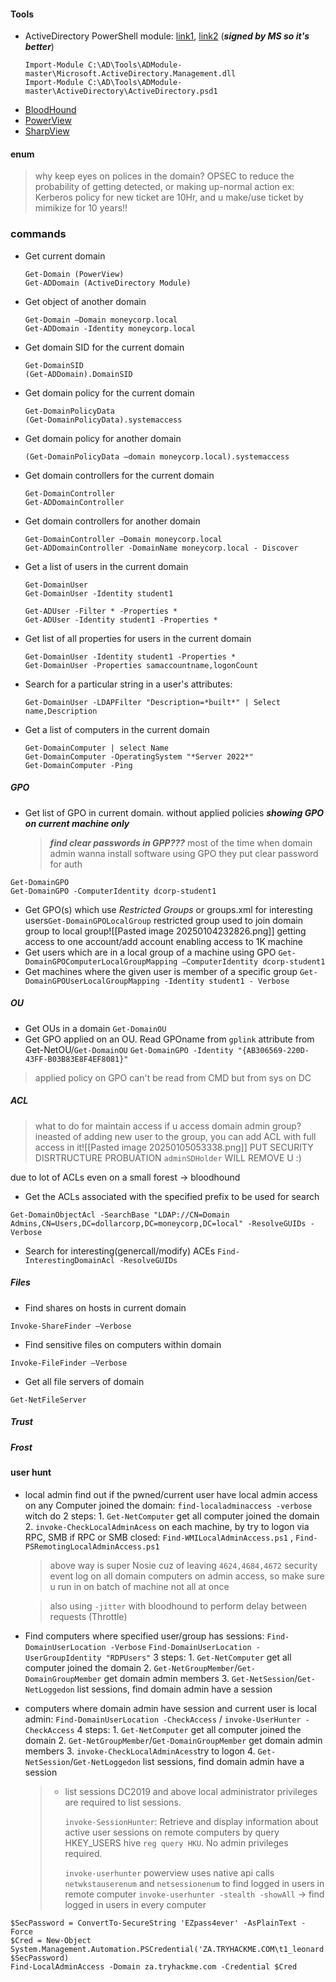 #### Tools
- ActiveDirectory PowerShell module: [link1](https://docs.microsoft.com/en-us/powershell/module/addsadministration/?view=win10-ps), [link2](https://github.com/samratashok/ADModule) (***signed by MS so it's better***)
	```
	Import-Module C:\AD\Tools\ADModule-master\Microsoft.ActiveDirectory.Management.dll 
	Import-Module C:\AD\Tools\ADModule-master\ActiveDirectory\ActiveDirectory.psd1
	```
- [BloodHound](https://github.com/BloodHoundAD/BloodHound)
- [PowerView](https://github.com/ZeroDayLab/PowerSploit/blob/master/Recon/PowerView.ps1)
- [SharpView](https://github.com/tevora-threat/SharpView/)
#### enum
> why keep eyes on polices in the domain? OPSEC
> to reduce the probability of getting detected, or making up-normal action 
> ex: Kerberos policy for new ticket are 10Hr, and u make/use ticket by mimikize for 10 years!!   

### commands 
- Get current domain
	```
	Get-Domain (PowerView) 
	Get-ADDomain (ActiveDirectory Module)
	```
- Get object of another domain
	```
	Get-Domain –Domain moneycorp.local 
	Get-ADDomain -Identity moneycorp.local
	```
- Get domain SID for the current domain
	```
	Get-DomainSID 
	(Get-ADDomain).DomainSID
	```
- Get domain policy for the current domain
	```
	Get-DomainPolicyData 
	(Get-DomainPolicyData).systemaccess
	```
- Get domain policy for another domain
	```
	(Get-DomainPolicyData –domain moneycorp.local).systemaccess
	```
- Get domain controllers for the current domain
	```
	Get-DomainController 
	Get-ADDomainController
	```
- Get domain controllers for another domain
	```
	Get-DomainController –Domain moneycorp.local 
	Get-ADDomainController -DomainName moneycorp.local - Discover
	```
- Get a list of users in the current domain 
	```
	Get-DomainUser 
	Get-DomainUser -Identity student1 
	
	Get-ADUser -Filter * -Properties * 
	Get-ADUser -Identity student1 -Properties * 
	 ```
- Get list of all properties for users in the current domain 
	```
	Get-DomainUser -Identity student1 -Properties * 
	Get-DomainUser -Properties samaccountname,logonCount
	``` 
- Search for a particular string in a user's attributes: 
	```
	Get-DomainUser -LDAPFilter "Description=*built*" | Select name,Description
	```
- Get a list of computers in the current domain 
	```
	Get-DomainComputer | select Name 
	Get-DomainComputer -OperatingSystem "*Server 2022*" 
	Get-DomainComputer -Ping
	```
##### GPO
- Get list of GPO in current domain. without applied policies
   ***showing GPO on current machine only***
   >***find clear passwords in GPP???***
   >most of the time when domain admin wanna install software using GPO they put clear password for auth  
```
Get-DomainGPO 
Get-DomainGPO -ComputerIdentity dcorp-student1
```
- Get GPO(s) which use $Restricted$ $Groups$ or groups.xml for interesting users`Get-DomainGPOLocalGroup`
	restricted group used to join domain group to local group![[Pasted image 20250104232826.png]]
	getting access to one account/add account enabling access to 1K machine 
- Get users which are in a local group of a machine using GPO 
  `Get-DomainGPOComputerLocalGroupMapping –ComputerIdentity dcorp-student1`
- Get machines where the given user is member of a specific group
   `Get-DomainGPOUserLocalGroupMapping -Identity student1 - Verbose`
##### OU
- Get OUs in a domain `Get-DomainOU`
- Get GPO applied on an OU. Read GPOname from `gplink` attribute from Get-NetOU/`Get-DomainOU` 
  `Get-DomainGPO -Identity "{AB306569-220D-43FF-B03B83E8F4EF8081}"`
> applied policy on GPO can't be read from CMD but from sys on DC

##### ACL
> what to do for maintain access if u access domain admin group?
> ineasted of adding new user to the group, you can add ACL with full access in it![[Pasted image 20250105053338.png]] PUT SECURITY DISRTRUCTURE PROBUATION `adminSDHolder` WILL REMOVE U :)

  due to lot of ACLs even on a small forest -> bloodhound
- Get the ACLs associated with the specified prefix to be used for search
```
Get-DomainObjectAcl -SearchBase "LDAP://CN=Domain Admins,CN=Users,DC=dollarcorp,DC=moneycorp,DC=local" -ResolveGUIDs - Verbose
```
- Search for interesting(genercall/modify) ACEs `Find-InterestingDomainAcl -ResolveGUIDs`
##### Files
- Find shares on hosts in current domain
```
Invoke-ShareFinder –Verbose
```
- Find sensitive files on computers within domain
```
Invoke-FileFinder –Verbose
```
- Get all file servers of domain
```
Get-NetFileServer
```
##### Trust

##### Frost


#### user hunt
- local admin
	find out if the pwned/current user have local admin access on any Computer joined the domain: `find-localadminaccess -verbose`   witch do 2 steps:
		1. `Get-NetComputer` get all computer joined the domain
		2. `invoke-CheckLocalAdminAcess` on each machine, by try to logon via RPC, SMB
	if RPC or SMB closed: `Find-WMILocalAdminAccess.ps1` , 
	`Find-PSRemotingLocalAdminAccess.ps1`
	>  above way is super Nosie cuz of leaving `4624,4684,4672` security event log on all domain computers on admin access, so make sure u run in on batch of machine not all at once
	
	>also using `-jitter` with bloodhound to perform delay between requests (Throttle)

- Find computers where specified user/group has sessions:
	`Find-DomainUserLocation -Verbose`
	`Find-DomainUserLocation -UserGroupIdentity "RDPUsers"`
		3 steps:
		1. `Get-NetComputer` get all computer joined the domain
		2. `Get-NetGroupMember`/`Get-DomainGroupMember` get domain admin members
		3. `Get-NetSession`/`Get-NetLoggedon` list sessions, find domain admin have a session

- computers where domain admin have session and current user is local admin: 
	`Find-DomainUserLocation -CheckAccess` / `invoke-UserHunter -CheckAccess`
	4 steps:
		1. `Get-NetComputer` get all computer joined the domain
		2. `Get-NetGroupMember`/`Get-DomainGroupMember` get domain admin members
		3. `invoke-CheckLocalAdminAcess`try to logon 
		4. `Get-NetSession`/`Get-NetLoggedon` list sessions, find domain admin have a session
	> - list sessions 
	> 	DC2019 and above local administrator privileges are required to list sessions. 
	> 	
	> 	`invoke-SessionHunter`: Retrieve and display information about active user sessions on remote computers by query HKEY_USERS hive `reg query HKU`. No admin privileges required.
	> 	
	> 	`invoke-userhunter`
	> 	powerview uses native api calls `netwkstauserenum` and `netsessionenum` to find logged in users in remote computer 
	> 	`invoke-userhunter -stealth -showAll` → find logged in users in every computer
	

```
$SecPassword = ConvertTo-SecureString 'EZpass4ever' -AsPlainText -Force
$Cred = New-Object System.Management.Automation.PSCredential('ZA.TRYHACKME.COM\t1_leonard.summers', $SecPassword)
Find-LocalAdminAccess -Domain za.tryhackme.com -Credential $Cred
```